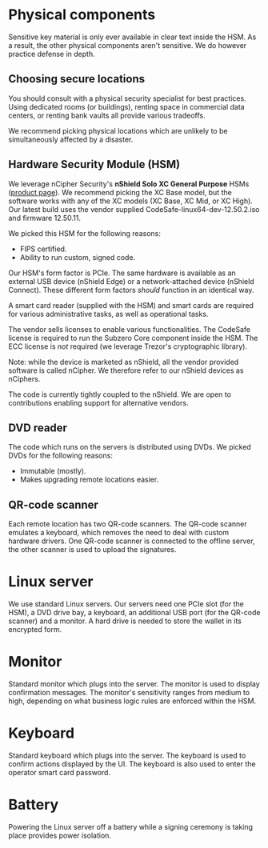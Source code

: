 # Physical components

Sensitive key material is only ever available in clear text inside the HSM. As a result, the other physical components
aren't sensitive. We do however practice defense in depth.

## Choosing secure locations

You should consult with a physical security specialist for best practices. Using dedicated
rooms (or buildings), renting space in commercial data centers, or renting bank vaults all provide various tradeoffs.

We recommend picking physical locations which are unlikely to be simultaneously affected by a disaster.

## Hardware Security Module (HSM)

We leverage nCipher Security's **nShield Solo XC General Purpose** HSMs ([product page](https://www.ncipher.com/products/general-purpose-hsms/nshield-solo)). We recommend picking the
XC Base model, but the software works with any of the XC models (XC Base, XC Mid, or XC High). Our latest build uses
the vendor supplied CodeSafe-linux64-dev-12.50.2.iso and firmware 12.50.11.

We picked this HSM for the following reasons:

- FIPS certified.
- Ability to run custom, signed code.

Our HSM's form factor is PCIe. The same hardware is available as an external USB device (nShield Edge) or a
network-attached device (nShield Connect). These different form factors _should_ function in an identical way.

A smart card reader (supplied with the HSM) and smart cards are required for various administrative tasks, as well as
operational tasks.

The vendor sells licenses to enable various functionalities. The CodeSafe license is required to run the Subzero Core
component inside the HSM. The ECC license is *not* required (we leverage Trezor's cryptographic library).

Note: while the device is marketed as nShield, all the vendor provided software is called nCipher. We therefore refer
to our nShield devices as nCiphers.

The code is currently tightly coupled to the nShield. We are open to contributions enabling support for alternative
vendors.

## DVD reader

The code which runs on the servers is distributed using DVDs. We picked DVDs for the following reasons:

- Immutable (mostly).
- Makes upgrading remote locations easier.

## QR-code scanner

Each remote location has two QR-code scanners. The QR-code scanner emulates a keyboard, which removes the need to
deal with custom hardware drivers. One QR-code scanner is connected to the offline server, the other scanner is used
to upload the signatures.

# Linux server

We use standard Linux servers. Our servers need one PCIe slot (for the HSM), a DVD drive bay, a keyboard,
an additional USB port (for the QR-code scanner) and a monitor. A hard drive is needed to store the wallet in
its encrypted form.

# Monitor

Standard monitor which plugs into the server. The monitor is used to display confirmation messages. The monitor's
sensitivity ranges from medium to high, depending on what business logic rules are enforced within the HSM.

# Keyboard

Standard keyboard which plugs into the server. The keyboard is used to confirm actions displayed by the UI. The keyboard
is also used to enter the operator smart card password.

# Battery

Powering the Linux server off a battery while a signing ceremony is taking place provides power isolation.

